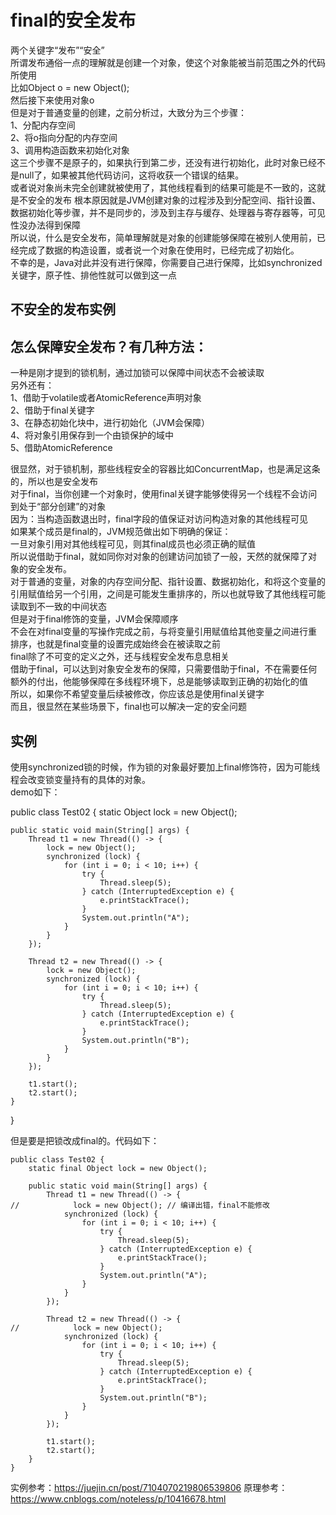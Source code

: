 # final的安全发布

两个关键字“发布”“安全”    
所谓发布通俗一点的理解就是创建一个对象，使这个对象能被当前范围之外的代码所使用    
比如Object o = new Object();    
然后接下来使用对象o    
但是对于普通变量的创建，之前分析过，大致分为三个步骤：    
1、分配内存空间    
2、将o指向分配的内存空间    
3、调用构造函数来初始化对象    
这三个步骤不是原子的，如果执行到第二步，还没有进行初始化，此时对象已经不是null了，如果被其他代码访问，这将收获一个错误的结果。  
或者说对象尚未完全创建就被使用了，其他线程看到的结果可能是不一致的，这就是不安全的发布
根本原因就是JVM创建对象的过程涉及到分配空间、指针设置、数据初始化等步骤，并不是同步的，涉及到主存与缓存、处理器与寄存器等，可见性没办法得到保障  
所以说，什么是安全发布，简单理解就是对象的创建能够保障在被别人使用前，已经完成了数据的构造设置，或者说一个对象在使用时，已经完成了初始化。  
不幸的是，Java对此并没有进行保障，你需要自己进行保障，比如synchronized关键字，原子性、排他性就可以做到这一点  
## 不安全的发布实例

## 怎么保障安全发布？有几种方法：
一种是刚才提到的锁机制，通过加锁可以保障中间状态不会被读取  
另外还有：   
1、借助于volatile或者AtomicReference声明对象  
2、借助于final关键字  
3、在静态初始化块中，进行初始化（JVM会保障）  
4、将对象引用保存到一个由锁保护的域中  
5、借助AtomicReference  

很显然，对于锁机制，那些线程安全的容器比如ConcurrentMap，也是满足这条的，所以也是安全发布  
对于final，当你创建一个对象时，使用final关键字能够使得另一个线程不会访问到处于“部分创建”的对象  
因为：当构造函数退出时，final字段的值保证对访问构造对象的其他线程可见  
如果某个成员是final的，JVM规范做出如下明确的保证：  
一旦对象引用对其他线程可见，则其final成员也必须正确的赋值  
所以说借助于final，就如同你对对象的创建访问加锁了一般，天然的就保障了对象的安全发布。  
对于普通的变量，对象的内存空间分配、指针设置、数据初始化，和将这个变量的引用赋值给另一个引用，之间是可能发生重排序的，所以也就导致了其他线程可能读取到不一致的中间状态  
但是对于final修饰的变量，JVM会保障顺序  
不会在对final变量的写操作完成之前，与将变量引用赋值给其他变量之间进行重排序，也就是final变量的设置完成始终会在被读取之前  
final除了不可变的定义之外，还与线程安全发布息息相关  
借助于final，可以达到对象安全发布的保障，只需要借助于final，不在需要任何额外的付出，他能够保障在多线程环境下，总是能够读取到正确的初始化的值  
所以，如果你不希望变量后续被修改，你应该总是使用final关键字  
而且，很显然在某些场景下，final也可以解决一定的安全问题  
## 实例
使用synchronized锁的时候，作为锁的对象最好要加上final修饰符，因为可能线程会改变锁变量持有的具体的对象。  
demo如下：  

public class Test02 {
    static Object lock = new Object();

    public static void main(String[] args) {
        Thread t1 = new Thread(() -> {
            lock = new Object();
            synchronized (lock) {
                for (int i = 0; i < 10; i++) {
                    try {
                        Thread.sleep(5);
                    } catch (InterruptedException e) {
                        e.printStackTrace();
                    }
                    System.out.println("A");
                }
            }
        });

        Thread t2 = new Thread(() -> {
            lock = new Object();
            synchronized (lock) {
                for (int i = 0; i < 10; i++) {
                    try {
                        Thread.sleep(5);
                    } catch (InterruptedException e) {
                        e.printStackTrace();
                    }
                    System.out.println("B");
                }
            }
        });

        t1.start();
        t2.start();
    }
}

但是要是把锁改成final的。代码如下：  
```
public class Test02 {
    static final Object lock = new Object();

    public static void main(String[] args) {
        Thread t1 = new Thread(() -> {
//            lock = new Object(); // 编译出错，final不能修改
            synchronized (lock) {
                for (int i = 0; i < 10; i++) {
                    try {
                        Thread.sleep(5);
                    } catch (InterruptedException e) {
                        e.printStackTrace();
                    }
                    System.out.println("A");
                }
            }
        });

        Thread t2 = new Thread(() -> {
//            lock = new Object();
            synchronized (lock) {
                for (int i = 0; i < 10; i++) {
                    try {
                        Thread.sleep(5);
                    } catch (InterruptedException e) {
                        e.printStackTrace();
                    }
                    System.out.println("B");
                }
            }
        });

        t1.start();
        t2.start();
    }
}

```
实例参考：https://juejin.cn/post/7104070219806539806
原理参考：https://www.cnblogs.com/noteless/p/10416678.html
